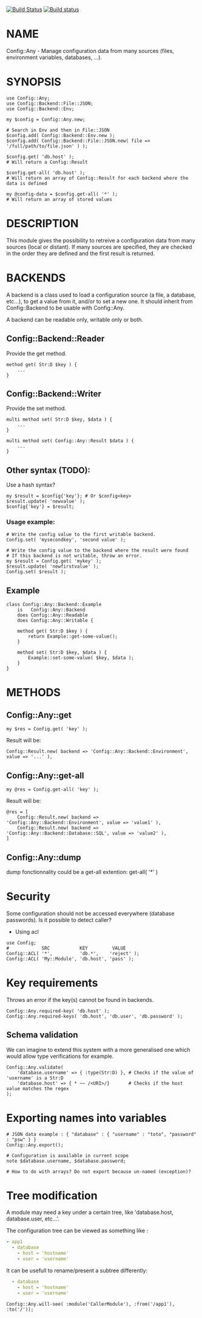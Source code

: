 [![Build Status](https://travis-ci.org/jsimonet/config-any.svg?branch=master)](https://travis-ci.org/jsimonet/config-any)
[![Build status](https://ci.appveyor.com/api/projects/status/kvd5vd1vg0q583nj/branch/master?svg=true)](https://ci.appveyor.com/project/jsimonet/config-any/branch/master)

# NAME

Config::Any - Manage configuration data from many sources (files, environment variables, databases, …).

# SYNOPSIS

```perl6
use Config::Any;
use Config::Backend::File::JSON;
use Config::Backend::Env;

my $config = Config::Any.new;

# Search in Env and then in File::JSON
$config.add( Config::Backend::Env.new );
$config.add( Config::Backend::File::JSON.new( file => '/full/path/to/file.json' ) );

$config.get( 'db.host' );
# Will return a Config::Result

$config.get-all( 'db.host' );
# Will return an array of Config::Result for each backend where the data is defined

my @config-data = $config.get-all( '*' );
# Will return an array of stored values
```

# DESCRIPTION

This module gives the possibility to retreive a configuration data from many sources (local or distant). If many sources are specified, they are checked in the order they are defined and the first result is returned.

# BACKENDS

A backend is a class used to load a configuration source (a file, a database, etc…), to get a value from it, and/or to set a new one.
It should inherit from Config::Backend to be usable with Config::Any.

A backend can be readable only, writable only or both.

## Config::Backend::Reader

Provide the get method.

```perl6
method get( Str:D $key ) {
	...
}
```

## Config::Backend::Writer

Provide the set method.

```perl6
multi method set( Str:D $key, $data ) {
	...
}

multi method set( Config::Any::Result $data ) {
	...
}
```

## Other syntax (TODO):

Use a hash syntax?
```perl6
my $result = $config{'key'}; # Or $config<key>
$result.update( 'newvalue' );
$config{'key'} = $result;
```

### Usage example:

```perl6
# Write the config value to the first writable backend.
Config.set( 'mysecondkey', 'second value' );

# Write the config value to the backend where the result were found
# If this backend is not writable, throw an error.
my $result = Config.get( 'mykey' );
$result.update( 'newfirstvalue' );
Config.set( $result );
```

## Example

```perl6
class Config::Any::Backend::Example
	is   Config::Any::Backend
	does Config::Any::Readable
	does Config::Any::Writable {

	method get( Str:D $key ) {
		return Example::get-some-value();
	}

	method set( Str:D $key, $data ) {
		Example::set-some-value( $key, $data );
	}
}
```

# METHODS

## Config::Any::get

```perl6
my $res = Config.get( 'key' );
```

Result will be:
```perl6
Config::Result.new( backend => 'Config::Any::Backend::Environment', value => '...' ),
```

## Config::Any::get-all

```perl6
my @res = Config.get-all( 'key' );
```

Result will be:
```perl6
@res = [
	Config::Result.new( backend => 'Config::Any::Backend::Environment', value => 'value1' ),
	Config::Result.new( backend => 'Config::Any::Backend::Database::SQL', value => 'value2' ),
]
```

## Config::Any::dump

dump fonctionnality could be a get-all extention: get-all( '\*' )

# Security

Some configuration should not be accessed everywhere (database passwords). Is it possible to detect caller?

  * Using acl

```perl6
use Config;
#            SRC           KEY         VALUE
Config::ACL( '*',          'db.*',    'reject' );
Config::ACL( 'My::Module', 'db.host', 'pass' );
```

# Key requirements

Throws an error if the key(s) cannot be found in backends.

```perl6
Config::Any.required-key( 'db.host' );
Config::Any.required-keys( 'db.host', 'db.user', 'db.password' );
```

## Schema validation

We can imagine to extend this system with a more generalised one which would allow
type verifications for example.

```perl6
Config::Any.validate(
	'database.username' => { :type(Str:D) }, # Checks if the value of 'username' is a Str:D
	'database.host' => { * ~~ /<URI>/}       # Checks if the host value matches the regex
);
```

# Exporting names into variables

```perl6
# JSON data example : { "database" : { "username" : "toto", "password" : "psw" } }
Config::Any.export();

# Configuration is available in current scope
note $database.username, $database.password;

# How to do with arrays? Do not export because un-named (exception)?
```

# Tree modification

A module may need a key under a certain tree, like 'database.host, database.user, etc…'.

The configuration tree can be viewed as something like :

```YAML
- app1
  - database
    - host = 'hostname'
    - user = 'username'
```

It can be usefull to rename/present a subtree differently:
```YAML
  - database
    - host = 'hostname'
    - user = 'username'
```

```perl6
Config::Any.will-see( :module('CallerModule'), :from('/app1'), :to('/'));
```
